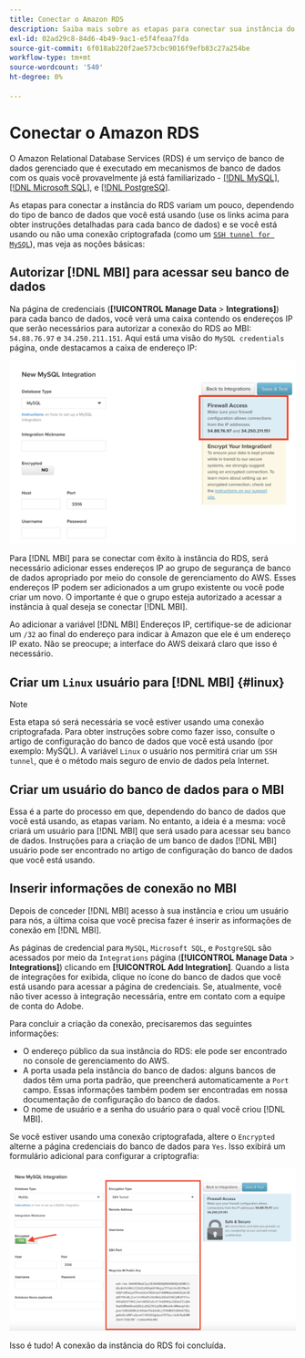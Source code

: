 ```yaml
---
title: Conectar o Amazon RDS
description: Saiba mais sobre as etapas para conectar sua instância do RDS.
exl-id: 02ad29c8-84d6-4b49-9ac1-e5f4feaa7fda
source-git-commit: 6f018ab220f2ae573cbc9016f9efb83c27a254be
workflow-type: tm+mt
source-wordcount: '540'
ht-degree: 0%

---
```


# Conectar o Amazon RDS

O Amazon Relational Database Services (RDS) é um serviço de banco de dados gerenciado que é executado em mecanismos de banco de dados com os quais você provavelmente já está familiarizado - [[!DNL MySQL]](../integrations/mysql-via-a-direct-connection.md), [[!DNL Microsoft SQL]](../integrations/microsoft-sql-server.md), e [[!DNL PostgreSQ]](../integrations/postgresql.md).

As etapas para conectar a instância do RDS variam um pouco, dependendo do tipo de banco de dados que você está usando (use os links acima para obter instruções detalhadas para cada banco de dados) e se você está usando ou não uma conexão criptografada (como um [`SSH tunnel for MySQL`](../integrations/mysql-via-ssh-tunnel.md)), mas veja as noções básicas:

## Autorizar [!DNL MBI] para acessar seu banco de dados

Na página de credenciais (**[!UICONTROL Manage Data** > **Integrations]**) para cada banco de dados, você verá uma caixa contendo os endereços IP que serão necessários para autorizar a conexão do RDS ao MBI: `54.88.76.97` e `34.250.211.151`. Aqui está uma visão do `MySQL credentials` página, onde destacamos a caixa de endereço IP:

![](../../../assets/RDS_IP.png)

Para [!DNL MBI] para se conectar com êxito à instância do RDS, será necessário adicionar esses endereços IP ao grupo de segurança de banco de dados apropriado por meio do console de gerenciamento do AWS. Esses endereços IP podem ser adicionados a um grupo existente ou você pode criar um novo. O importante é que o grupo esteja autorizado a acessar a instância à qual deseja se conectar [!DNL MBI].

Ao adicionar a variável [!DNL MBI] Endereços IP, certifique-se de adicionar um `/32` ao final do endereço para indicar à Amazon que ele é um endereço IP exato. Não se preocupe; a interface do AWS deixará claro que isso é necessário.

## Criar um `Linux` usuário para [!DNL MBI] {#linux}

>[!NOTE]
>
>Esta etapa só será necessária se você estiver usando uma conexão criptografada. Para obter instruções sobre como fazer isso, consulte o artigo de configuração do banco de dados que você está usando (por exemplo: MySQL). A variável `Linux` o usuário nos permitirá criar um `SSH tunnel`, que é o método mais seguro de envio de dados pela Internet.

## Criar um usuário do banco de dados para o MBI

Essa é a parte do processo em que, dependendo do banco de dados que você está usando, as etapas variam. No entanto, a ideia é a mesma: você criará um usuário para [!DNL MBI] que será usado para acessar seu banco de dados. Instruções para a criação de um banco de dados [!DNL MBI] usuário pode ser encontrado no artigo de configuração do banco de dados que você está usando.

## Inserir informações de conexão no MBI

Depois de conceder [!DNL MBI] acesso à sua instância e criou um usuário para nós, a última coisa que você precisa fazer é inserir as informações de conexão em [!DNL MBI].

As páginas de credencial para `MySQL`, `Microsoft SQL`, e `PostgreSQL` são acessados por meio da `Integrations` página (**[!UICONTROL Manage Data** > **Integrations]**) clicando em **[!UICONTROL Add Integration]**. Quando a lista de integrações for exibida, clique no ícone do banco de dados que você está usando para acessar a página de credenciais. Se, atualmente, você não tiver acesso à integração necessária, entre em contato com a equipe de conta do Adobe.

Para concluir a criação da conexão, precisaremos das seguintes informações:

* O endereço público da sua instância do RDS: ele pode ser encontrado no console de gerenciamento do AWS.
* A porta usada pela instância do banco de dados: alguns bancos de dados têm uma porta padrão, que preencherá automaticamente a `Port` campo. Essas informações também podem ser encontradas em nossa documentação de configuração do banco de dados.
* O nome de usuário e a senha do usuário para o qual você criou [!DNL MBI].

Se você estiver usando uma conexão criptografada, altere o `Encrypted` alterne a página credenciais do banco de dados para `Yes`. Isso exibirá um formulário adicional para configurar a criptografia:

![](../../../assets/sql-integration-encrypted-yes.png)

Isso é tudo! A conexão da instância do RDS foi concluída.
